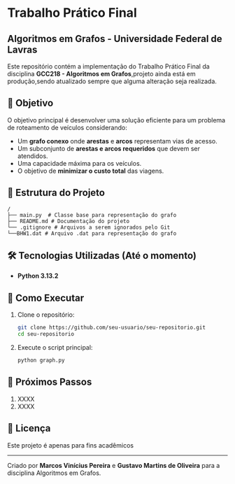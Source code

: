 # Trabalho Prático Final

## Algoritmos em Grafos - Universidade Federal de Lavras

Este repositório contém a implementação do Trabalho Prático Final da disciplina **GCC218 - Algoritmos em Grafos**,projeto ainda está em produção,sendo atualizado sempre que alguma alteração seja realizada.

## 📌 Objetivo

O objetivo principal é desenvolver uma solução eficiente para um problema de roteamento de veículos considerando:
- Um **grafo conexo** onde **arestas** e **arcos** representam vias de acesso.
- Um subconjunto de **arestas e arcos requeridos** que devem ser atendidos.
- Uma capacidade máxima para os veículos.
- O objetivo de **minimizar o custo total** das viagens.

## 📂 Estrutura do Projeto

```
/
├── main.py  # Classe base para representação do grafo
├── README.md # Documentação do projeto
└── .gitignore # Arquivos a serem ignorados pelo Git
└──BHW1.dat # Arquivo .dat para representação do grafo
```

## 🛠 Tecnologias Utilizadas (Até o momento)

- **Python 3.13.2**

## 🚀 Como Executar

1. Clone o repositório:
   ```bash
   git clone https://github.com/seu-usuario/seu-repositorio.git
   cd seu-repositorio
   ```
2. Execute o script principal:
   ```bash
   python graph.py
   ```

## 📝 Próximos Passos

1. XXXX
2. XXXX

## 📜 Licença

Este projeto é apenas para fins acadêmicos

---
Criado por **Marcos Vinícius Pereira** e **Gustavo Martins de Oliveira** para a disciplina Algoritmos em Grafos.
